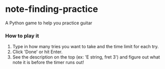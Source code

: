 # note-finding-practice
A Python game to help you practice guitar

### How to play it 

1. Type in how many tries you want to take and the time limit for each try.
2. Click 'Done' or hit Enter.
3. See the description on the top (ex: 'E string, fret 3') and figure out what note it is before the timer runs out!
